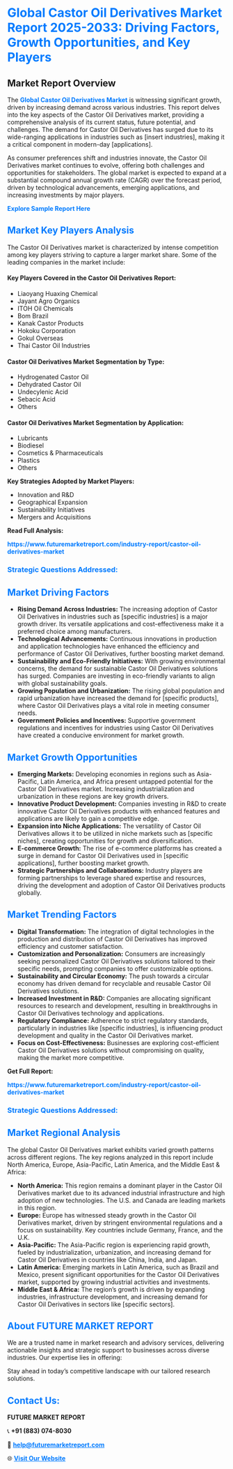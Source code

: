 <h1 style="color: #007BFF;">Global Castor Oil Derivatives Market Report 2025-2033: Driving Factors, Growth Opportunities, and Key Players</h1>

<section id="overview">
<h2>Market Report Overview</h2>
<p>The <a href="https://www.futuremarketreport.com/industry-report/castor-oil-derivatives-market" style="color: #007BFF; text-decoration: none;"><strong>Global Castor Oil Derivatives Market</strong></a> is witnessing significant growth, driven by increasing demand across various industries. This report delves into the key aspects of the Castor Oil Derivatives market, providing a comprehensive analysis of its current status, future potential, and challenges. The demand for Castor Oil Derivatives has surged due to its wide-ranging applications in industries such as [insert industries], making it a critical component in modern-day [applications].</p>
<p>As consumer preferences shift and industries innovate, the Castor Oil Derivatives market continues to evolve, offering both challenges and opportunities for stakeholders. The global market is expected to expand at a substantial compound annual growth rate (CAGR) over the forecast period, driven by technological advancements, emerging applications, and increasing investments by major players.</p>
</section>

<section id="overview">
<p><a href="https://www.futuremarketreport.com/request-sample/reportId=47029" style="color: #007BFF; text-decoration: none;"><strong>Explore Sample Report Here</strong></a></p>
</section>

<section id="key-players">
<h2 style="color: #007BFF;">Market Key Players Analysis</h2>
<p>The Castor Oil Derivatives market is characterized by intense competition among key players striving to capture a larger market share. Some of the leading companies in the market include:</p>
<h4>Key Players Covered in the Castor Oil Derivatives Report:</h4>
<ul><li>Liaoyang Huaxing Chemical</li><li>Jayant Agro Organics</li><li>ITOH Oil Chemicals</li><li>Bom Brazil</li><li>Kanak Castor Products</li><li>Hokoku Corporation</li><li>Gokul Overseas</li><li>Thai Castor Oil Industries</li></ul>
<h4>Castor Oil Derivatives Market Segmentation by Type:</h4>
<ul><li>Hydrogenated Castor Oil</li><li>Dehydrated Castor Oil</li><li>Undecylenic Acid</li><li>Sebacic Acid</li><li>Others</li></ul>

<h4>Castor Oil Derivatives Market Segmentation by Application:</h4>
<ul><li>Lubricants</li><li>Biodiesel</li><li>Cosmetics &amp; Pharmaceuticals</li><li>Plastics</li><li>Others</li></ul>
<p><strong>Key Strategies Adopted by Market Players:</strong></p>
<ul>
<li>Innovation and R&D</li>
<li>Geographical Expansion</li>
<li>Sustainability Initiatives</li>
<li>Mergers and Acquisitions</li>
</ul>
</section>

<section>
<p><strong>Read Full Analysis: </strong></p><a href="https://www.futuremarketreport.com/industry-report/castor-oil-derivatives-market" style="color: #007BFF; text-decoration: none;"><strong>https://www.futuremarketreport.com/industry-report/castor-oil-derivatives-market</strong></a>
<h3 style="color: #007BFF;">Strategic Questions Addressed:</h3>
</section>

<section id="driving-factors">
<h2 style="color: #007BFF;">Market Driving Factors</h2>
<ul>
<li><strong>Rising Demand Across Industries:</strong> The increasing adoption of Castor Oil Derivatives in industries such as [specific industries] is a major growth driver. Its versatile applications and cost-effectiveness make it a preferred choice among manufacturers.</li>
<li><strong>Technological Advancements:</strong> Continuous innovations in production and application technologies have enhanced the efficiency and performance of Castor Oil Derivatives, further boosting market demand.</li>
<li><strong>Sustainability and Eco-Friendly Initiatives:</strong> With growing environmental concerns, the demand for sustainable Castor Oil Derivatives solutions has surged. Companies are investing in eco-friendly variants to align with global sustainability goals.</li>
<li><strong>Growing Population and Urbanization:</strong> The rising global population and rapid urbanization have increased the demand for [specific products], where Castor Oil Derivatives plays a vital role in meeting consumer needs.</li>
<li><strong>Government Policies and Incentives:</strong> Supportive government regulations and incentives for industries using Castor Oil Derivatives have created a conducive environment for market growth.</li>
</ul>
</section>

<section id="growth-opportunities">
<h2 style="color: #007BFF;">Market Growth Opportunities</h2>
<ul>
<li><strong>Emerging Markets:</strong> Developing economies in regions such as Asia-Pacific, Latin America, and Africa present untapped potential for the Castor Oil Derivatives market. Increasing industrialization and urbanization in these regions are key growth drivers.</li>
<li><strong>Innovative Product Development:</strong> Companies investing in R&D to create innovative Castor Oil Derivatives products with enhanced features and applications are likely to gain a competitive edge.</li>
<li><strong>Expansion into Niche Applications:</strong> The versatility of Castor Oil Derivatives allows it to be utilized in niche markets such as [specific niches], creating opportunities for growth and diversification.</li>
<li><strong>E-commerce Growth:</strong> The rise of e-commerce platforms has created a surge in demand for Castor Oil Derivatives used in [specific applications], further boosting market growth.</li>
<li><strong>Strategic Partnerships and Collaborations:</strong> Industry players are forming partnerships to leverage shared expertise and resources, driving the development and adoption of Castor Oil Derivatives products globally.</li>
</ul>
</section>

<section id="trending-factors">
<h2 style="color: #007BFF;">Market Trending Factors</h2>
<ul>
<li><strong>Digital Transformation:</strong> The integration of digital technologies in the production and distribution of Castor Oil Derivatives has improved efficiency and customer satisfaction.</li>
<li><strong>Customization and Personalization:</strong> Consumers are increasingly seeking personalized Castor Oil Derivatives solutions tailored to their specific needs, prompting companies to offer customizable options.</li>
<li><strong>Sustainability and Circular Economy:</strong> The push towards a circular economy has driven demand for recyclable and reusable Castor Oil Derivatives solutions.</li>
<li><strong>Increased Investment in R&D:</strong> Companies are allocating significant resources to research and development, resulting in breakthroughs in Castor Oil Derivatives technology and applications.</li>
<li><strong>Regulatory Compliance:</strong> Adherence to strict regulatory standards, particularly in industries like [specific industries], is influencing product development and quality in the Castor Oil Derivatives market.</li>
<li><strong>Focus on Cost-Effectiveness:</strong> Businesses are exploring cost-efficient Castor Oil Derivatives solutions without compromising on quality, making the market more competitive.</li>
</ul>
</section>

<section>
<p><strong>Get Full Report: </strong></p><a href="https://www.futuremarketreport.com/industry-report/castor-oil-derivatives-market" style="color: #007BFF; text-decoration: none;"><strong>https://www.futuremarketreport.com/industry-report/castor-oil-derivatives-market</strong></a>
<h3 style="color: #007BFF;">Strategic Questions Addressed:</h3>
</section>


<section id="regional-analysis">
<h2 style="color: #007BFF;">Market Regional Analysis</h2>
<p>The global Castor Oil Derivatives market exhibits varied growth patterns across different regions. The key regions analyzed in this report include North America, Europe, Asia-Pacific, Latin America, and the Middle East & Africa:</p>
<ul>
<li><strong>North America:</strong> This region remains a dominant player in the Castor Oil Derivatives market due to its advanced industrial infrastructure and high adoption of new technologies. The U.S. and Canada are leading markets in this region.</li>
<li><strong>Europe:</strong> Europe has witnessed steady growth in the Castor Oil Derivatives market, driven by stringent environmental regulations and a focus on sustainability. Key countries include Germany, France, and the U.K.</li>
<li><strong>Asia-Pacific:</strong> The Asia-Pacific region is experiencing rapid growth, fueled by industrialization, urbanization, and increasing demand for Castor Oil Derivatives in countries like China, India, and Japan.</li>
<li><strong>Latin America:</strong> Emerging markets in Latin America, such as Brazil and Mexico, present significant opportunities for the Castor Oil Derivatives market, supported by growing industrial activities and investments.</li>
<li><strong>Middle East & Africa:</strong> The region’s growth is driven by expanding industries, infrastructure development, and increasing demand for Castor Oil Derivatives in sectors like [specific sectors].</li>
</ul>
</section>

<footer>
<h2 style="color: #007BFF;">About FUTURE MARKET REPORT</h2>
<p>We are a trusted name in market research and advisory services, delivering actionable insights and strategic support to businesses across diverse industries. Our expertise lies in offering:</p>

<p>Stay ahead in today’s competitive landscape with our tailored research solutions.</p>

<h2 style="color: #007BFF;">Contact Us:</h2>
<p><strong>FUTURE MARKET REPORT</strong></p>
<p>📞 <strong>+91 (883) 074-8030</strong></p>
<p>📧 <strong><a href="mailto:help@futuremarketreport.com" style="color: #007BFF;">help@futuremarketreport.com</a></strong></p>
<p>🌐 <strong><a href="https://www.futuremarketreport.com/" style="color: #007BFF;">Visit Our Website</a></strong></p>
</footer>